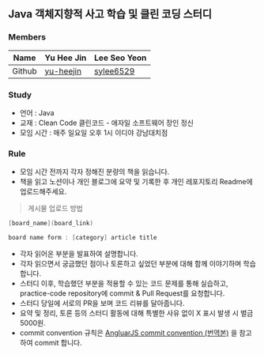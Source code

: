## Java 객체지향적 사고 학습 및 클린 코딩 스터디

### Members

| Name | Yu Hee Jin | Lee Seo Yeon |
| --- | --- | --- |
| Github | [yu-heejin](https://github.com/yu-heejin) | [sylee6529](https://github.com/sylee6529) |

### Study
- 언어 : Java
- 교재 : Clean Code 클린코드 - 애자일 소프트웨어 장인 정신
- 모임 시간 : 매주 일요일 오후 1시 이디야 강남대치점

### Rule
- 모임 시간 전까지 각자 정해진 분량의 책을 읽습니다.
- 책을 읽고 노션이나 개인 블로그에 요약 및 기록한 후 개인 레포지토리 Readme에 업로드해주세요.
> 게시물 업로드 방법
> 
```java
[board_name](board_link)

board name form : [category] article title
```
- 각자 읽어온 부분을 발표하여 설명합니다.
- 각자 읽으면서 궁금했던 점이나 토론하고 싶었던 부분에 대해 함께 이야기하며 학습합니다.
- 스터디 이후, 학습했던 부분을 적용할 수 있는 코드 문제를 통해 실습하고, practice-code repository에 commit & Pull Request를 요청합니다.
- 스터디 당일에 서로의 PR을 보며 코드 리뷰를 달아줍니다.
- 요약 및 정리, 토론 등의 스터디 활동에 대해 특별한 사유 없이 X 표시 발생 시 벌금 5000원.   
- commit convention 규칙은 [AngluarJS commit convention (번역본)](https://velog.io/@outstandingboy/Git-%EC%BB%A4%EB%B0%8B-%EB%A9%94%EC%8B%9C%EC%A7%80-%EA%B7%9C%EC%95%BD-%EC%A0%95%EB%A6%AC-the-AngularJS-commit-conventions#%EC%BB%A4%EB%B0%8B-%EB%A9%94%EC%8B%9C%EC%A7%80-%ED%97%A4%EB%8D%94-commit-message-header) 을 참고하여 commit 합니다.
